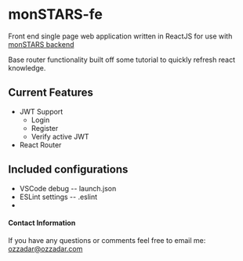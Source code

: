 # monSTARS-fe

Front end single page web application written in ReactJS for use with [monSTARS backend](http://github.com/ozzadar/monSTARS)

Base router functionality built off some tutorial to quickly refresh react knowledge.

## Current Features
* JWT Support
    * Login
    * Register
    * Verify active JWT
* React Router

## Included configurations
* VSCode debug -- launch.json
* ESLint settings -- .eslint
* 
#### Contact Information
If you have any questions or comments feel free to email me: ozzadar@ozzadar.com